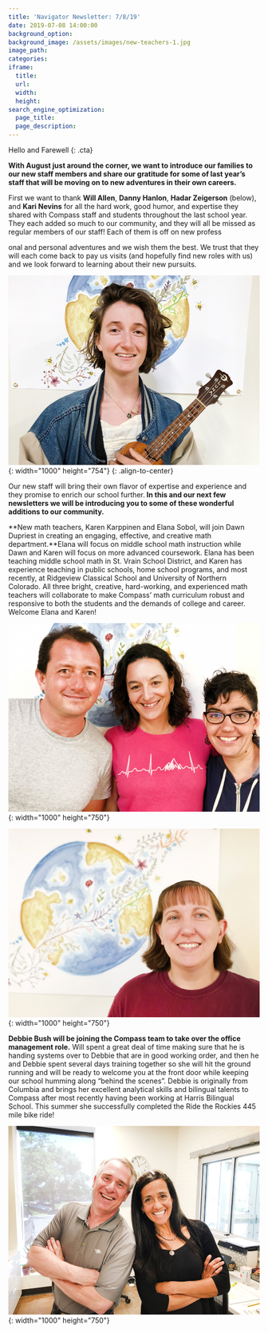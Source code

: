 ```yaml
---
title: 'Navigator Newsletter: 7/8/19'
date: 2019-07-08 14:00:00
background_option:
background_image: /assets/images/new-teachers-1.jpg
image_path:
categories:
iframe:
  title:
  url:
  width:
  height:
search_engine_optimization:
  page_title:
  page_description:
---
```


Hello and Farewell
{: .cta}

**With August just around the corner, we want to introduce our families to our new staff members and share our gratitude for some of last year’s staff that will be moving on to new adventures in their own careers.&nbsp;**

First we want to thank&nbsp;**Will Allen**,&nbsp;**Danny Hanlon**,&nbsp;**Hadar Zeigerson** (below), and&nbsp;**Kari Nevins**&nbsp;for all the hard work, good humor, and expertise they shared with Compass staff and students throughout the last school year. They each added so much to our community, and they will all be missed as regular members of our staff\! Each of them is off on new profess

onal and personal adventures and we wish them the best. We trust that they will each come back to pay us visits (and hopefully find new roles with us) and we look forward to learning about their new pursuits.

![](/assets/images/bon-voyage-hadar.jpg){: width="1000" height="754"}
{: .align-to-center}

Our new staff will bring their own flavor of expertise and experience and they promise to enrich our school further.**&nbsp;In this and our next few newsletters we will be introducing you to some of these wonderful additions to our community.**

**New math teachers, Karen Karppinen and Elana Sobol, will join Dawn Dupriest in creating an engaging, effective, and creative math department.**Elana will focus on middle school math instruction while Dawn and Karen will focus on more advanced coursework. Elana has been teaching middle school math in St. Vrain School District, and Karen has experience teaching in public schools, home school programs, and most recently, at Ridgeview Classical School and University of Northern Colorado. All three bright, creative, hard-working, and experienced math teachers will collaborate to make Compass’ math curriculum robust and responsive to both the students and the demands of college and career. Welcome Elana and Karen\!

![](/assets/images/new-teachers-01-1000.jpg){: width="1000" height="750"}

![](/assets/images/welcom-karen-1.jpg){: width="1000" height="750"}

**Debbie Bush will be joining the Compass team to take over the office management role.**&nbsp;Will spent a great deal of time making sure that he is handing systems over to Debbie that are in good working order, and then he and Debbie spent several days training together so she will hit the ground running and will be ready to welcome you at the front door while keeping our school humming along “behind the scenes”. Debbie is originally from Columbia and brings her excellent analytical skills and bilingual talents to Compass after most recently having been working at Harris Bilingual School. This summer she successfully completed the Ride the Rockies 445 mile bike ride\!

![](/assets/images/new-face-of-office-management.jpg){: width="1000" height="750"}